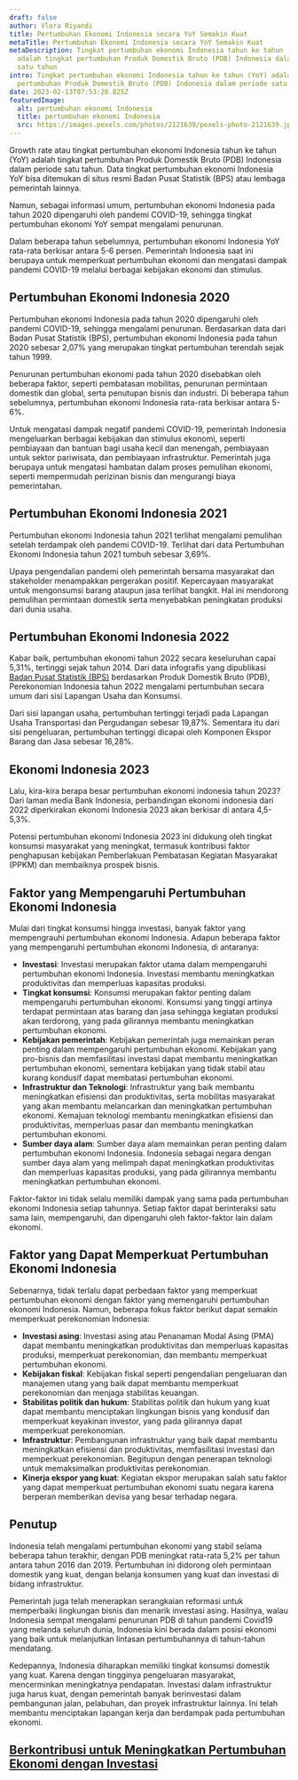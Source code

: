 ```yaml
---
draft: false
author: Vlora Riyandi
title: Pertumbuhan Ekonomi Indonesia secara YoY Semakin Kuat
metaTitle: Pertumbuhan Ekonomi Indonesia secara YoY Semakin Kuat
metaDescription: Tingkat pertumbuhan ekonomi Indonesia tahun ke tahun (YoY)
  adalah tingkat pertumbuhan Produk Domestik Bruto (PDB) Indonesia dalam periode
  satu tahun
intro: Tingkat pertumbuhan ekonomi Indonesia tahun ke tahun (YoY) adalah tingkat
  pertumbuhan Produk Domestik Bruto (PDB) Indonesia dalam periode satu tahun
date: 2023-02-13T07:53:20.825Z
featuredImage:
  alt: pertumbuhan ekonomi Indonesia
  title: pertumbuhan ekonomi Indonesia
  src: https://images.pexels.com/photos/2121639/pexels-photo-2121639.jpeg?auto=compress&cs=tinysrgb&w=600
---
```

Growth rate atau tingkat pertumbuhan ekonomi Indonesia tahun ke tahun (YoY) adalah tingkat pertumbuhan Produk Domestik Bruto (PDB) Indonesia dalam periode satu tahun. Data tingkat pertumbuhan ekonomi Indonesia YoY bisa ditemukan di situs resmi Badan Pusat Statistik (BPS) atau lembaga pemerintah lainnya.

Namun, sebagai informasi umum, pertumbuhan ekonomi Indonesia pada tahun 2020 dipengaruhi oleh pandemi COVID-19, sehingga tingkat pertumbuhan ekonomi YoY sempat mengalami penurunan. 

Dalam beberapa tahun sebelumnya, pertumbuhan ekonomi Indonesia YoY rata-rata berkisar antara 5-6 persen. Pemerintah Indonesia saat ini berupaya untuk memperkuat pertumbuhan ekonomi dan mengatasi dampak pandemi COVID-19 melalui berbagai kebijakan ekonomi dan stimulus.

## Pertumbuhan Ekonomi Indonesia 2020

Pertumbuhan ekonomi Indonesia pada tahun 2020 dipengaruhi oleh pandemi COVID-19, sehingga mengalami penurunan. Berdasarkan data dari Badan Pusat Statistik (BPS), pertumbuhan ekonomi Indonesia pada tahun 2020 sebesar 2,07% yang merupakan tingkat pertumbuhan terendah sejak tahun 1999.

Penurunan pertumbuhan ekonomi pada tahun 2020 disebabkan oleh beberapa faktor, seperti pembatasan mobilitas, penurunan permintaan domestik dan global, serta penutupan bisnis dan industri. Di beberapa tahun sebelumnya, pertumbuhan ekonomi Indonesia rata-rata berkisar antara 5-6%.

Untuk mengatasi dampak negatif pandemi COVID-19, pemerintah Indonesia mengeluarkan berbagai kebijakan dan stimulus ekonomi, seperti pembiayaan dan bantuan bagi usaha kecil dan menengah, pembiayaan untuk sektor pariwisata, dan pembiayaan infrastruktur. Pemerintah juga berupaya untuk mengatasi hambatan dalam proses pemulihan ekonomi, seperti mempermudah perizinan bisnis dan mengurangi biaya pemerintahan.

## Pertumbuhan Ekonomi Indonesia 2021

Pertumbuhan ekonomi Indonesia tahun 2021 terlihat mengalami pemulihan setelah terdampak oleh pandemi COVID-19. Terlihat dari data Pertumbuhan Ekonomi Indonesia tahun 2021 tumbuh sebesar 3,69%.

Upaya pengendalian pandemi oleh pemerintah bersama masyarakat dan stakeholder menampakkan pergerakan positif. Kepercayaan masyarakat untuk mengonsumsi barang ataupun jasa terlihat bangkit. Hal ini mendorong pemulihan permintaan domestik serta menyebabkan peningkatan produksi dari dunia usaha. 

## Pertumbuhan Ekonomi Indonesia 2022

Kabar baik, pertumbuhan ekonomi tahun 2022 secara keseluruhan capai 5,31%, tertinggi sejak tahun 2014. Dari data infografis yang dipublikasi [Badan Pusat Statistik (BPS)](https://www.bps.go.id/website/images/Pertumbuhan-Ekonomi-TW-IV-2022-ind.jpg) berdasarkan Produk Domestik Bruto (PDB), Perekonomian Indonesia tahun 2022 mengalami pertumbuhan secara umum dari sisi Lapangan Usaha dan Konsumsi. 

Dari sisi lapangan usaha, pertumbuhan tertinggi terjadi pada Lapangan Usaha Transportasi dan Pergudangan sebesar 19,87%. Sementara itu dari sisi pengeluaran, pertumbuhan tertinggi dicapai oleh Komponen Ekspor Barang dan Jasa sebesar 16,28%. 

## Ekonomi Indonesia 2023

Lalu, kira-kira berapa besar pertumbuhan ekonomi indonesia tahun 2023? Dari laman media Bank Indonesia, perbandingan ekonomi indonesia dari 2022 diperkirakan ekonomi Indonesia 2023 akan berkisar di antara 4,5-5,3%.

Potensi pertumbuhan ekonomi Indonesia 2023 ini didukung oleh tingkat konsumsi masyarakat yang meningkat, termasuk kontribusi faktor penghapusan kebijakan Pemberlakuan Pembatasan Kegiatan Masyarakat (PPKM) dan membaiknya prospek bisnis.

## Faktor yang Mempengaruhi Pertumbuhan Ekonomi Indonesia

Mulai dari tingkat konsumsi hingga investasi, banyak faktor yang mempengrauhi pertumbuhan ekonomi Indonesia. Adapun beberapa faktor yang mempengaruhi pertumbuhan ekonomi Indonesia, di antaranya:

* **Investasi**: Investasi merupakan faktor utama dalam mempengaruhi pertumbuhan ekonomi Indonesia. Investasi membantu meningkatkan produktivitas dan memperluas kapasitas produksi.
* **Tingkat konsumsi**: Konsumsi merupakan faktor penting dalam mempengaruhi pertumbuhan ekonomi. Konsumsi yang tinggi artinya terdapat permintaan atas barang dan jasa sehingga kegiatan produksi akan terdorong, yang pada gilirannya membantu meningkatkan pertumbuhan ekonomi.
* **Kebijakan pemerintah**: Kebijakan pemerintah juga memainkan peran penting dalam mempengaruhi pertumbuhan ekonomi. Kebijakan yang pro-bisnis dan memfasilitasi investasi dapat membantu meningkatkan pertumbuhan ekonomi, sementara kebijakan yang tidak stabil atau kurang kondusif dapat membatasi pertumbuhan ekonomi.
* **Infrastruktur dan Teknologi**: Infrastruktur yang baik membantu meningkatkan efisiensi dan produktivitas, serta mobilitas masyarakat yang akan membantu melancarkan dan meningkatkan pertumbuhan ekonomi. Kemajuan teknologi membantu meningkatkan efisiensi dan produktivitas, memperluas pasar dan membantu meningkatkan pertumbuhan ekonomi.
* **Sumber daya alam**: Sumber daya alam memainkan peran penting dalam pertumbuhan ekonomi Indonesia. Indonesia sebagai negara dengan sumber daya alam yang melimpah dapat meningkatkan produktivitas dan memperluas kapasitas produksi, yang pada gilirannya membantu meningkatkan pertumbuhan ekonomi.

Faktor-faktor ini tidak selalu memiliki dampak yang sama pada pertumbuhan ekonomi Indonesia setiap tahunnya. Setiap faktor dapat berinteraksi satu sama lain, mempengaruhi, dan dipengaruhi oleh faktor-faktor lain dalam ekonomi.

## Faktor yang Dapat Memperkuat Pertumbuhan Ekonomi Indonesia

Sebenarnya, tidak terlalu dapat perbedaan faktor yang memperkuat pertumbuhan ekonomi dengan faktor yang memengaruhi pertumbuhan ekonomi Indonesia. Namun, beberapa fokus faktor berikut dapat semakin memperkuat perekonomian Indonesia:

* **Investasi asing**: Investasi asing atau Penanaman Modal Asing (PMA) dapat membantu meningkatkan produktivitas dan memperluas kapasitas produksi, memperkuat perekonomian, dan membantu memperkuat pertumbuhan ekonomi.
* **Kebijakan fiskal**: Kebijakan fiskal seperti pengendalian pengeluaran dan manajemen utang yang baik dapat membantu memperkuat perekonomian dan menjaga stabilitas keuangan.
* **Stabilitas politik dan hukum**: Stabilitas politik dan hukum yang kuat dapat membantu menciptakan lingkungan bisnis yang kondusif dan memperkuat keyakinan investor, yang pada gilirannya dapat memperkuat perekonomian.
* **Infrastruktur**: Pembangunan infrastruktur yang baik dapat membantu meningkatkan efisiensi dan produktivitas, memfasilitasi investasi dan memperkuat perekonomian. Begitupun dengan penerapan teknologi untuk memaksimalkan produktivitas perekonomian.
* **Kinerja ekspor yang kuat**: Kegiatan ekspor merupakan salah satu faktor yang dapat memperkuat pertumbuhan ekonomi suatu negara karena berperan memberikan devisa yang besar terhadap negara.

## Penutup

Indonesia telah mengalami pertumbuhan ekonomi yang stabil selama beberapa tahun terakhir, dengan PDB meningkat rata-rata 5,2% per tahun antara tahun 2016 dan 2019. Pertumbuhan ini didorong oleh permintaan domestik yang kuat, dengan belanja konsumen yang kuat dan investasi di bidang infrastruktur. 

Pemerintah juga telah menerapkan serangkaian reformasi untuk memperbaiki lingkungan bisnis dan menarik investasi asing. Hasilnya, walau Indonesia sempat mengalami penurunan PDB di tahun pandemi Covid19 yang melanda seluruh dunia, Indonesia kini berada dalam posisi ekonomi yang baik untuk melanjutkan lintasan pertumbuhannya di tahun-tahun mendatang.

Kedepannya, Indonesia diharapkan memiliki tingkat konsumsi domestik yang kuat. Karena dengan tingginya pengeluaran masyarakat, mencerminkan meningkatnya pendapatan. Investasi dalam infrastruktur juga harus kuat, dengan pemerintah banyak berinvestasi dalam pembangunan jalan, pelabuhan, dan proyek infrastruktur lainnya. Ini telah membantu menciptakan lapangan kerja dan berdampak pada pertumbuhan ekonomi.[](https://app.landx.id/?utm_source=Organic+Page&utm_medium=Content+Blog&utm_campaign=BlogLandX&utm_id=Blog)

## [B﻿erkontribusi untuk Meningkatkan Pertumbuhan Ekonomi dengan Investasi](https://app.landx.id/?utm_source=Organic+Page&utm_medium=Content+Blog&utm_campaign=BlogLandX&utm_id=Blog)